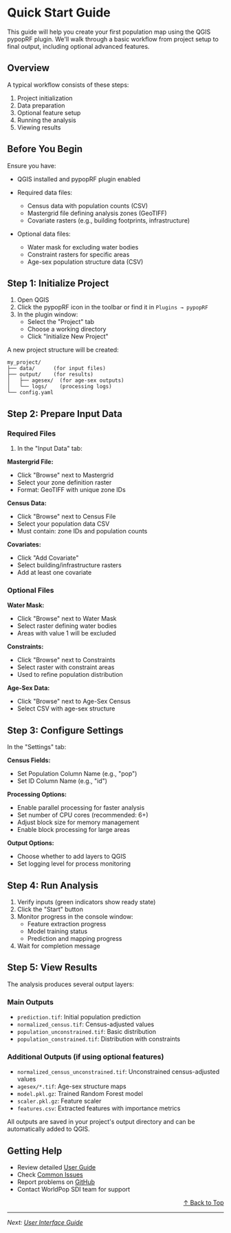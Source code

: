 # Quick Start Guide

This guide will help you create your first population map using the QGIS pypopRF plugin. We'll walk through a basic workflow from project setup to final output, including optional advanced features.

## Overview

A typical workflow consists of these steps:

1. Project initialization
2. Data preparation
3. Optional feature setup
4. Running the analysis
5. Viewing results

## Before You Begin

Ensure you have:

- QGIS installed and pypopRF plugin enabled

- Required data files:

  - Census data with population counts (CSV)
  - Mastergrid file defining analysis zones (GeoTIFF)
  - Covariate rasters (e.g., building footprints, infrastructure)
  
- Optional data files:

  - Water mask for excluding water bodies
  - Constraint rasters for specific areas
  - Age-sex population structure data (CSV)

## Step 1: Initialize Project

1. Open QGIS
2. Click the pypopRF icon in the toolbar or find it in `Plugins → pypopRF`
3. In the plugin window:
   - Select the "Project" tab
   - Choose a working directory
   - Click "Initialize New Project"

A new project structure will be created:
```
my_project/
├── data/      (for input files)
├── output/    (for results)
│   ├── agesex/  (for age-sex outputs)
│   └── logs/    (processing logs)
└── config.yaml
```

## Step 2: Prepare Input Data

### Required Files

1. In the "Input Data" tab:
   
**Mastergrid File:**
   - Click "Browse" next to Mastergrid
   - Select your zone definition raster
   - Format: GeoTIFF with unique zone IDs

**Census Data:**
   - Click "Browse" next to Census File
   - Select your population data CSV
   - Must contain: zone IDs and population counts

**Covariates:**
   - Click "Add Covariate"
   - Select building/infrastructure rasters
   - Add at least one covariate
   
### Optional Files

**Water Mask:**
   - Click "Browse" next to Water Mask
   - Select raster defining water bodies
   - Areas with value 1 will be excluded

**Constraints:**
   - Click "Browse" next to Constraints
   - Select raster with constraint areas
   - Used to refine population distribution

**Age-Sex Data:**
   - Click "Browse" next to Age-Sex Census
   - Select CSV with age-sex structure


## Step 3: Configure Settings

In the "Settings" tab:

**Census Fields:**
   - Set Population Column Name (e.g., "pop")
   - Set ID Column Name (e.g., "id")

**Processing Options:**
   - Enable parallel processing for faster analysis
   - Set number of CPU cores (recommended: 6+)
   - Adjust block size for memory management
   - Enable block processing for large areas

**Output Options:**
   - Choose whether to add layers to QGIS
   - Set logging level for process monitoring

## Step 4: Run Analysis

1. Verify inputs (green indicators show ready state)
2. Click the "Start" button
3. Monitor progress in the console window:
   - Feature extraction progress
   - Model training status
   - Prediction and mapping progress
4. Wait for completion message

## Step 5: View Results

The analysis produces several output layers:

### Main Outputs
- `prediction.tif`: Initial population prediction
- `normalized_census.tif`: Census-adjusted values
- `population_unconstrained.tif`: Basic distribution
- `population_constrained.tif`: Distribution with constraints

### Additional Outputs (if using optional features)
- `normalized_census_unconstrained.tif`: Unconstrained census-adjusted values
- `agesex/*.tif`: Age-sex structure maps
- `model.pkl.gz`: Trained Random Forest model
- `scaler.pkl.gz`: Feature scaler
- `features.csv`: Extracted features with importance metrics

All outputs are saved in your project's output directory and can be automatically added to QGIS.

## Getting Help
- Review detailed [User Guide](../user-guide/interface.md)
- Check [Common Issues](../user-guide/troubleshooting.md)
- Report problems on [GitHub](https://github.com/wpgp/QGIS-pypopRF/issues)
- Contact WorldPop SDI team for support

<div align="right">
  <a href="#top">↑ Back to Top</a>
</div>

---

*Next: [User Interface Guide](../user-guide/interface.md)*